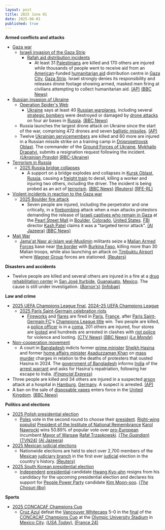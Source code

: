 ```yaml
---
layout: post
title: 2025 June 01
date: 2025-06-01
published: true
---
```



**Armed conflicts and attacks**

* [Gaza war](https://en.wikipedia.org/wiki/Gaza_war "Gaza war")
  + [Israeli invasion of the Gaza Strip](https://en.wikipedia.org/wiki/Israeli_invasion_of_the_Gaza_Strip "Israeli invasion of the Gaza Strip")
    - [Rafah aid distribution incidents](https://en.wikipedia.org/wiki/Rafah_aid_distribution_incidents "Rafah aid distribution incidents")
      * At least 31 [Palestinians](https://en.wikipedia.org/wiki/Palestinians "Palestinians") are killed and 170 others are injured while thousands of people went to receive aid from an [American](https://en.wikipedia.org/wiki/United_States "United States")-funded [humanitarian aid](https://en.wikipedia.org/wiki/Humanitarian_aid "Humanitarian aid") distribution centre in [Gaza City](https://en.wikipedia.org/wiki/Gaza_City "Gaza City"), [Gaza Strip](https://en.wikipedia.org/wiki/Gaza_Strip "Gaza Strip"). Israel strongly denies its responsibility and releases drone footage showing armed, masked men firing at civilians attempting to collect humanitarian aid. [(AP)](https://apnews.com/article/israel-palestinians-hamas-war-news-hostages-aid-06-01-2025-67688833abb96fc068c42d10da90a0a4) [(BBC News)](https://www.bbc.com/news/articles/c991j01lym3o)
* [Russian invasion of Ukraine](https://en.wikipedia.org/wiki/Russian_invasion_of_Ukraine "Russian invasion of Ukraine")
  + [Operation Spider's Web](https://en.wikipedia.org/wiki/Operation_Spider%27s_Web "Operation Spider's Web")
    - [Ukraine](https://en.wikipedia.org/wiki/Ukraine "Ukraine") says at least 40 [Russian warplanes](https://en.wikipedia.org/wiki/Russian_Air_Force "Russian Air Force"), including several [strategic bombers](https://en.wikipedia.org/wiki/Strategic_bomber "Strategic bomber") were destroyed or damaged by [drone attacks](https://en.wikipedia.org/wiki/Drone_warfare "Drone warfare") on four air bases in [Russia](https://en.wikipedia.org/wiki/Russia "Russia"). [(BBC News)](https://www.bbc.com/news/live/cgrg7kelk45t)
  + Russia launches the largest drone attack on Ukraine since the start of the war, comprising 472 drones and seven [ballistic missiles](https://en.wikipedia.org/wiki/Ballistic_missile "Ballistic missile"). [(AP)](https://apnews.com/article/russia-ukraine-war-sumy-region-18966d4b286ffb6f4e764b94a6afaf61)
  + Twelve [Ukrainian servicemembers](https://en.wikipedia.org/wiki/Ukrainian_Armed_Forces "Ukrainian Armed Forces") are killed and 60 more are injured in a Russian missile strike on a training camp in [Dnipropetrovsk Oblast](https://en.wikipedia.org/wiki/Dnipropetrovsk_Oblast "Dnipropetrovsk Oblast"). The commander of the [Ground Forces of Ukraine](https://en.wikipedia.org/wiki/Ground_Forces_of_Ukraine "Ground Forces of Ukraine"), [Mykhailo Drapatyi](https://en.wikipedia.org/wiki/Mykhailo_Drapatyi "Mykhailo Drapatyi"), submits a resignation request following the incident. [(*Ukrainian Pravda*)](https://www.pravda.com.ua/news/2025/06/1/7515066/) [(RBC-Ukraine)](https://www.rbc.ua/rus/news/udar-rf-navchalnomu-pidrozdilu-suhoputnih-1748777742.html)
* [Terrorism in Russia](https://en.wikipedia.org/wiki/Terrorism_in_Russia "Terrorism in Russia")
  + [2025 Russia bridge collapses](https://en.wikipedia.org/wiki/2025_Russia_bridge_collapses "2025 Russia bridge collapses")
    - A support on a bridge explodes and collapses in [Kursk Oblast](https://en.wikipedia.org/wiki/Kursk_Oblast "Kursk Oblast"), [Russia](https://en.wikipedia.org/wiki/Russia "Russia"), causing a [freight train](https://en.wikipedia.org/wiki/Freight_train "Freight train") to derail, killing a worker and injuring two others, including the driver. The incident is being probed as an act of [terrorism](https://en.wikipedia.org/wiki/Terrorism "Terrorism"). [(BBC News)](https://www.bbc.com/news/articles/cr7zjy89304o) [(Reuters)](https://www.reuters.com/world/bridge-collapses-russias-bryansk-region-that-borders-ukraine-governor-says-2025-05-31/) [(RFE-RL)](https://www.rferl.org/a/russia-train-bryansk-klimov-derailment/33430473.html)
* [Violent incidents in reaction to the Gaza war](https://en.wikipedia.org/wiki/Violent_incidents_in_reaction_to_the_Gaza_war "Violent incidents in reaction to the Gaza war")
  + [2025 Boulder fire attack](https://en.wikipedia.org/wiki/2025_Boulder_fire_attack "2025 Boulder fire attack")
    - Seven people are injured, including the perpetrator and one critically, in a [firebombing](https://en.wikipedia.org/wiki/Firebombing "Firebombing") attack when a man attacks protestors demanding the release of [Israeli captives who remain in Gaza](https://en.wikipedia.org/wiki/Gaza_war_hostage_crisis "Gaza war hostage crisis") at the [Pearl Street Mall](https://en.wikipedia.org/wiki/Pearl_Street_Mall "Pearl Street Mall") in [Boulder](https://en.wikipedia.org/wiki/Boulder%2C_Colorado "Boulder, Colorado"), [Colorado](https://en.wikipedia.org/wiki/Colorado "Colorado"), [United States](https://en.wikipedia.org/wiki/United_States "United States"). [FBI](https://en.wikipedia.org/wiki/Federal_Bureau_of_Investigation "Federal Bureau of Investigation") director [Kash Patel](https://en.wikipedia.org/wiki/Kash_Patel "Kash Patel") claims it was a "targeted terror attack". [(Al Jazeera)](https://www.aljazeera.com/news/2025/6/1/several-people-wounded-in-attack-in-us-city-of-boulder-coloradol) [(BBC News)](https://www.bbc.com/news/live/cjdx44kx5zxt)
* [Mali War](https://en.wikipedia.org/wiki/Mali_War "Mali War")
  + [Jama'at Nasr al-Islam wal-Muslimin](https://en.wikipedia.org/wiki/Jama%27at_Nasr_al-Islam_wal-Muslimin "Jama'at Nasr al-Islam wal-Muslimin") militants seize a [Malian Armed Forces](https://en.wikipedia.org/wiki/Malian_Armed_Forces "Malian Armed Forces") base near [the border](https://en.wikipedia.org/wiki/Burkina_Faso%E2%80%93Mali_border "Burkina Faso–Mali border") with [Burkina Faso](https://en.wikipedia.org/wiki/Burkina_Faso "Burkina Faso"), killing more than 30 Malian troops, while also launching an attack on [Timbuktu Airport](https://en.wikipedia.org/wiki/Timbuktu_Airport "Timbuktu Airport") where [Wagner Group](https://en.wikipedia.org/wiki/Wagner_Group "Wagner Group") forces are stationed. [(Reuters)](https://www.reuters.com/world/africa/insurgents-overrun-mali-base-killing-dozens-soldiers-sources-say-2025-06-02/)

**Disasters and accidents**

* Twelve people are killed and several others are injured in a fire at a [drug rehabilitation center](https://en.wikipedia.org/wiki/Drug_rehabilitation "Drug rehabilitation") in [San José Iturbide](https://en.wikipedia.org/wiki/San_Jos%C3%A9_Iturbide "San José Iturbide"), [Guanajuato](https://en.wikipedia.org/wiki/Guanajuato "Guanajuato"), [Mexico](https://en.wikipedia.org/wiki/Mexico "Mexico"). The cause is still under investigation. [(*Barron's*)](https://www.barrons.com/news/12-dead-in-fire-at-mexican-drug-rehabilitation-center-prosecutors-8a812949?refsec=topics_afp-news) [(Infobae)](https://www.infobae.com/mexico/2025/06/01/confirman-12-muertos-tras-incendio-en-centro-de-rehabilitacion-de-san-jose-iturbide-guanajuato/)

**Law and crime**

* [2025 UEFA Champions League final](https://en.wikipedia.org/wiki/2025_UEFA_Champions_League_final "2025 UEFA Champions League final"), [2024–25 UEFA Champions League](https://en.wikipedia.org/wiki/2024%E2%80%9325_UEFA_Champions_League "2024–25 UEFA Champions League")
  + [2025 Paris Saint-Germain celebration riots](https://en.wikipedia.org/wiki/2025_Paris_Saint-Germain_celebration_riots "2025 Paris Saint-Germain celebration riots")
    - [Fireworks](https://en.wikipedia.org/wiki/Fireworks "Fireworks") and [flares](https://en.wikipedia.org/wiki/Flare "Flare") are fired in [Paris](https://en.wikipedia.org/wiki/Paris "Paris"), [France](https://en.wikipedia.org/wiki/France "France"), after [Paris Saint-Germain FC](https://en.wikipedia.org/wiki/Paris_Saint-Germain_FC "Paris Saint-Germain FC")'s [Champions League title](https://en.wikipedia.org/wiki/UEFA_Champions_League "UEFA Champions League") win. Two people are killed, a [police officer](https://en.wikipedia.org/wiki/Paris_Police_Prefecture "Paris Police Prefecture") is in a [coma](https://en.wikipedia.org/wiki/Coma "Coma"), 201 others are injured, four stores are [looted](https://en.wikipedia.org/wiki/Looting "Looting") and hundreds are arrested in clashes with [riot police](https://en.wikipedia.org/wiki/Riot_police "Riot police") for violence and looting. [(CTV News)](https://www.ctvnews.ca/world/article/2-fans-died-and-an-officer-is-in-a-coma-after-champions-league-celebrations-in-france/) [(BBC News)](https://www.bbc.co.uk/news/articles/ckgqyg325gno) [(*Le Monde*)](https://www.lemonde.fr/en/sports/article/2025/06/01/paris-erupts-with-flares-and-fireworks-the-eiffel-tower-lit-up-in-blue-and-red-after-psg-s-champions-league-title_6741878_9.html)
* [Non-cooperation movement](https://en.wikipedia.org/wiki/Non-cooperation_movement_%282024%29 "Non-cooperation movement (2024)")
  + A court in [Bangladesh](https://en.wikipedia.org/wiki/Bangladesh "Bangladesh") indicts former [prime minister](https://en.wikipedia.org/wiki/Prime_Minister_of_Bangladesh "Prime Minister of Bangladesh") [Sheikh Hasina](https://en.wikipedia.org/wiki/Sheikh_Hasina "Sheikh Hasina") and former [home affairs minister](https://en.wikipedia.org/wiki/Minister_of_Home_Affairs_%28Bangladesh%29 "Minister of Home Affairs (Bangladesh)") [Asaduzzaman Khan](https://en.wikipedia.org/wiki/Asaduzzaman_Khan "Asaduzzaman Khan") on [mass murder](https://en.wikipedia.org/wiki/Mass_murder "Mass murder") charges in relation to the deaths of protesters that ousted Hasina in 2024. The [government of Bangladesh](https://en.wikipedia.org/wiki/Government_of_Bangladesh "Government of Bangladesh") informs [India](https://en.wikipedia.org/wiki/India "India") of the [arrest warrant](https://en.wikipedia.org/wiki/Arrest_warrant "Arrest warrant") and asks for Hasina's repatriation, following her escape to India. [(*Financial Express*)](https://www.financialexpress.com/world-news/ousted-bangladesh-pm-sheikh-hasina-faces-trial-for-mass-murder-could-get-death-penalty-if-convicted/3864635/)
* Three people are killed and 34 others are injured in a suspected [arson](https://en.wikipedia.org/wiki/Arson "Arson") attack at a hospital in [Hamburg](https://en.wikipedia.org/wiki/Hamburg "Hamburg"), [Germany](https://en.wikipedia.org/wiki/Germany "Germany"). A suspect is arrested. [(AP)](https://apnews.com/article/germany-hamburg-hospital-fire-patients-killed-2e7cef97031023382e7fd9e6bedc1aac)
* A ban on the sale of [disposable vapes](https://en.wikipedia.org/wiki/Electronic_cigarette "Electronic cigarette") enters force in the [United Kingdom](https://en.wikipedia.org/wiki/United_Kingdom "United Kingdom"). [(BBC News)](https://www.bbc.co.uk/news/articles/c80kxx2xr77o)

**Politics and elections**

* [2025 Polish presidential election](https://en.wikipedia.org/wiki/2025_Polish_presidential_election "2025 Polish presidential election")
  + [Poles](https://en.wikipedia.org/wiki/Polish_people "Polish people") vote in the second round to choose their [president](https://en.wikipedia.org/wiki/President_of_Poland "President of Poland"). [Right-wing populist](https://en.wikipedia.org/wiki/Right-wing_populist "Right-wing populist") [President of the Institute of National Remembrance](https://en.wikipedia.org/wiki/Institute_of_National_Remembrance "Institute of National Remembrance") [Karol Nawrocki](https://en.wikipedia.org/wiki/Karol_Nawrocki "Karol Nawrocki") wins 50.89% of popular vote over [pro-European](https://en.wikipedia.org/wiki/Pro-European "Pro-European") incumbent [Mayor of Warsaw](https://en.wikipedia.org/wiki/Mayor_of_Warsaw "Mayor of Warsaw") [Rafał Trzaskowski](https://en.wikipedia.org/wiki/Rafa%C5%82_Trzaskowski "Rafał Trzaskowski"). [(*The Guardian*)](https://www.theguardian.com/world/2025/jun/01/poland-goes-to-the-polls-in-second-round-of-close-fought-presidential-election) [(TVN24)](https://tvn24.pl/polska/wybory-prezydenckie-2025-kto-wygral-dane-pkw-ze-100-procent-obwodow-glosowania-st8491422) [(Al Jazeera)](https://www.aljazeera.com/news/2025/6/2/karol-nawrocki-wins-polands-presidential-election-media-reports-say)
* [2025 Mexican judicial elections](https://en.wikipedia.org/wiki/2025_Mexican_judicial_elections "2025 Mexican judicial elections")
  + Nationwide elections are held to elect over 2,700 members of the [Mexican](https://en.wikipedia.org/wiki/Mexico "Mexico") [judiciary branch](https://en.wikipedia.org/wiki/Judiciary_of_Mexico "Judiciary of Mexico") in the first ever [judicial](https://en.wikipedia.org/wiki/Judiciary "Judiciary") election in the country's history. [(Reuters)](https://www.reuters.com/world/americas/mexico-votes-first-judicial-election-amid-concerns-over-rule-law-2025-06-01/)
* [2025 South Korean presidential election](https://en.wikipedia.org/wiki/2025_South_Korean_presidential_election "2025 South Korean presidential election")
  + [Independent](https://en.wikipedia.org/wiki/Independent_%28politician%29 "Independent (politician)") [presidential](https://en.wikipedia.org/wiki/President_of_South_Korea "President of South Korea") candidate [Hwang Kyo-ahn](https://en.wikipedia.org/wiki/Hwang_Kyo-ahn "Hwang Kyo-ahn") resigns from his candidacy for the upcoming presidential election and declares his support for [People Power Party](https://en.wikipedia.org/wiki/People_Power_Party_%28South_Korea%29 "People Power Party (South Korea)") candidate [Kim Moon-soo](https://en.wikipedia.org/wiki/Kim_Moon-soo_%28politician%29 "Kim Moon-soo (politician)"). [(*The Chosun Ilbo*)](https://www.chosun.com/english/national-en/2025/06/01/TW2LTDSEHNDYBC46QQVPMS4YWI/)

**Sports**

* [2025 CONCACAF Champions Cup](https://en.wikipedia.org/wiki/2025_CONCACAF_Champions_Cup "2025 CONCACAF Champions Cup")
  + [Cruz Azul](https://en.wikipedia.org/wiki/Cruz_Azul "Cruz Azul") defeat the [Vancouver Whitecaps](https://en.wikipedia.org/wiki/Vancouver_Whitecaps "Vancouver Whitecaps") 5–0 in the [final](https://en.wikipedia.org/wiki/2025_CONCACAF_Champions_Cup_final "2025 CONCACAF Champions Cup final") of the [CONCACAF Champions Cup](https://en.wikipedia.org/wiki/CONCACAF_Champions_Cup "CONCACAF Champions Cup") at the [Olympic University Stadium](https://en.wikipedia.org/wiki/Estadio_Ol%C3%ADmpico_Universitario "Estadio Olímpico Universitario") in [Mexico City](https://en.wikipedia.org/wiki/Mexico_City "Mexico City"). [(*USA Today*)](https://eu.usatoday.com/story/sports/soccer/2025/06/01/concacaf-champions-cup-cruz-azul-vancouver-whitecaps/83985000007/), [(France 24)](https://www.france24.com/en/live-news/20250602-cruz-azul-thrash-vancouver-whitecaps-to-win-concacaf-champions-cup)
